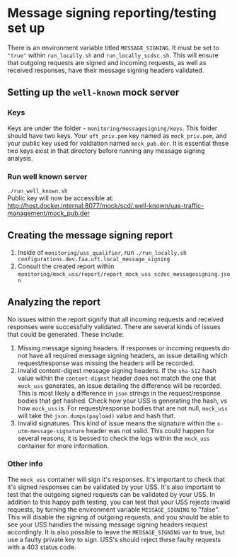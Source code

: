 # Message signing reporting/testing set up

There is an environment variable titled `MESSAGE_SIGNING`. It must be set to `"true"` within `run_locally.sh` and `run_locally_scdsc.sh`. This will ensure that outgoing requests are signed and incoming requests, as well as received responses, have their message signing headers validated.
## Setting up the `well-known` mock server

### Keys
Keys are under the folder - `monitoring/messagesigning/keys`. This folder should have two keys. Your `uft_priv.pem` key named as `mock_priv.pem`, and your public key used for valdiation named `mock_pub.der`. It is essential these two keys exist in that directory before running any message signing analysis.

### Run well known server

``./run_well_known.sh``  
Public key will now be accessible at: http://host.docker.internal:8077/mock/scd/.well-known/uas-traffic-management/mock_pub.der

## Creating the message signing report
1. Inside of `monitoring/uss_qualifier`, run `./run_locally.sh configurations.dev.faa.uft.local_message_signing`
2. Consult the created report within `monitoring/mock_uss/report/report_mock_uss_scdsc_messagesigning.json`

## Analyzing the report
No issues within the report signify that all incoming requests and received responses were successfully validated. There are several kinds of issues that could be generated. These include:  
1. Missing message signing headers. If responses or incoming requests do not have all required message signing headers, an issue detailing which request/response was missing the headers will be recorded.
2. Invalid content-digest message signing headers. If the `sha-512` hash value within the `content-digest` header does not match the one that `mock_uss` generates, an issue detailing the difference will be recorded. This is most likely a difference in `json` strings in the request/response bodies that get hashed. Check how your USS is generating the hash, vs how `mock_uss` is. For request/response bodies that are not null, `mock_uss` will take the `json.dumps(payload)` value and hash that.
3. Invalid signatures. This kind of issue means the signature within the `x-utm-message-signature` header was not valid. This could happen for several reasons, it is bessed to check the logs within the `mock_uss` container for more information. 

### Other info
The `mock_uss` container will sign it's responses. It's important to check that it's signed responses can be validated by your USS. It's also important to test that the outgoing signed requests can be validated by your USS. In addition to this happy path testing, you can test that your USS rejects invalid requests, by turning the environment variable `MESSAGE_SIGNING` to "false". This will disable the signing of outgoing requests, and you should be able to see your USS handles the missing message signing headers request accordingly. It is also possible to leave the `MESSAGE_SIGNING` var to true, but use a faulty private key to sign. USS's should reject these faulty requests with a 403 status code.
